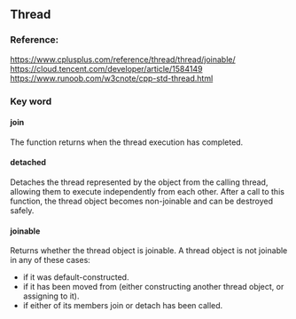 ## Thread

### Reference:
https://www.cplusplus.com/reference/thread/thread/joinable/
https://cloud.tencent.com/developer/article/1584149
https://www.runoob.com/w3cnote/cpp-std-thread.html



### Key word

#### join
The function returns when the thread execution has completed.


#### detached
Detaches the thread represented by the object from the calling thread, allowing them to execute independently from each other.
After a call to this function, the thread object becomes non-joinable and can be destroyed safely.


#### joinable
Returns whether the thread object is joinable.
A thread object is not joinable in any of these cases:
- if it was default-constructed.
- if it has been moved from (either constructing another thread object, or assigning to it).
- if either of its members join or detach has been called.

